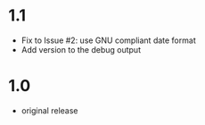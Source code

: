 # 1.1

- Fix to Issue #2: use GNU compliant date format
- Add version to the debug output

# 1.0

- original release
